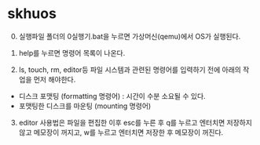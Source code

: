 # skhuos
0. 실행파일 폴더의 0실행기.bat을 누르면 가상머신(qemu)에서 OS가 실행된다.

1. help를 누르면 명령어 목록이 나온다.

2. ls, touch, rm, editor등 파일 시스템과 관련된 명령어를 입력하기 전에 아래의 작업을 먼저 해야한다.
- 디스크 포맷팅 (formatting 명령어) : 시간이 수분 소요될 수 있다.
- 포맷팅한 디스크를 마운팅 (mounting 명령어)

3. editor 사용법은 파일을 편집한 이후
esc를 누른 후 q를 누르고 엔터치면 저장하지 않고 메모장이 꺼지고, w를 누르고 엔터치면 저장한 후 메모장이 꺼진다.
